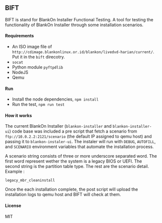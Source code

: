 ## BIFT

BIFT is stand for BlankOn Installer Functional Testing.  A tool for testing the functionality of BlankOn Installer through some installation scenarios.

#### Requirements

- An ISO image file of `http://cdimage.blankonlinux.or.id/blankon/livedvd-harian/current/`. Put it in the `bift` direcotry.
- `socat`
- Python module `pyftpdlib`
- NodeJS
- Qemu

#### Run

- Install the node dependencies, `npm install`
- Run the test, `npm run test`

#### How it works

The current BlankOn Installer (`blankon-installer` and `blankon-installer-ui`) code base was included a pre script that fetch a scenario from `ftp://10.0.2.2:2121/scenario` (the default IP assigned to qemu host) and passing it to `blankon-instaler-ui`. The instaler will run with `DEBUG`, `AUTOFILL`, and `SCENARIO` environment variables that automate the installation process.

A scenario string consists of three or more underscore separated word. The first word represent wether the system is a legacy BIOS or UEFI. The second string is the partition table type. The rest are the scenario detail. Example :

`legacy_mbr_cleaninstall`

Once the each installation complete, the post script will upload the installation logs to qemu host and BIFT will check at them.

#### License

MIT
